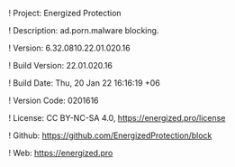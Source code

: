 ! Project: Energized Protection

! Description: ad.porn.malware blocking.

! Version: 6.32.0810.22.01.020.16

! Build Version: 22.01.020.16

! Build Date: Thu, 20 Jan 22 16:16:19 +06

! Version Code: 0201616

! License: CC BY-NC-SA 4.0, https://energized.pro/license

! Github: https://github.com/EnergizedProtection/block

! Web: https://energized.pro
